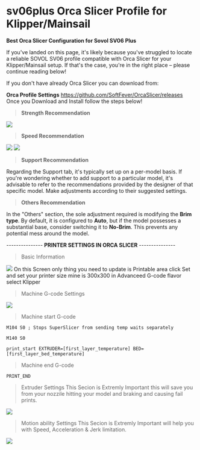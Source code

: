 # sv06plus Orca Slicer Profile for Klipper/Mainsail

**Best Orca Slicer Configuration for Sovol SV06 Plus**

If you've landed on this page, it's likely because you've struggled to locate a reliable SOVOL SV06 profile compatible with Orca Slicer for your Klipper/Mainsail setup. If that's the case, you're in the right place – please continue reading below!

If you don't have already Orca Slicer you can download from:


**Orca Profile Settings**
https://github.com/SoftFever/OrcaSlicer/releases
Once you Download and Install follow the steps below!

> **Strength Recommendation**

<img src="./strength.png">

> **Speed Recommendation**

<img src="./speed-1.png">
<img src="./speed-2.png">

> **Support Recommendation**

Regarding the Support tab, it's typically set up on a per-model basis. If you're wondering whether to add support to a particular model, it's advisable to refer to the recommendations provided by the designer of that specific model. Make adjustments according to their suggested settings.

>  **Others Recommendation**

In the "Others" section, the sole adjustment required is modifying the **Brim type**. By default, it is configured to **Auto**, but if the model possesses a substantial base, consider switching it to **No-Brim**. This prevents any potential mess around the model.

--------------- **PRINTER SETTINGS IN ORCA SLICER** ---------------

> Basic Information
<img src="./Printer Basic Info Tab.png">
On this Screen only thing you need to update is
 Printable area  click Set and set your printer size mine is 300x300 
in Advanceed 
   G-code flavor select Klipper

> Machine G-code Settings
<img src="./Machine G-code.png">

> Machine start G-code

```M104 S0 ; Stops SuperSlicer from sending temp waits separately```

```M140 S0```

```print_start EXTRUDER=[first_layer_temperature] BED=[first_layer_bed_temperature]```

> Machine end G-code

```PRINT_END```

> Extruder Settings
This Secion is Extremly Important this will save you from your nozzile hitting your model and braking and causing fail prints.
<img src="./Extruder.png">

> Motion ability Settings
This Secion is Extremly Important will help you with Speed, Acceleration & Jerk limitation.
<img src="./Motion-ability.png">



